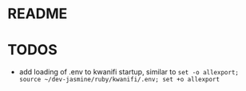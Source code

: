 # README

# TODOS

- add loading of .env to kwanifi startup, similar to `set -o allexport; source ~/dev-jasmine/ruby/kwanifi/.env; set +o allexport`
